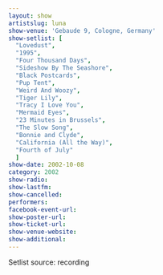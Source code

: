 ```yaml
---
layout: show
artistslug: luna
show-venue: 'Gebaude 9, Cologne, Germany'
show-setlist: [
  "Lovedust",
  "1995",
  "Four Thousand Days",
  "Sideshow By The Seashore",
  "Black Postcards",
  "Pup Tent",
  "Weird And Woozy",
  "Tiger Lily",
  "Tracy I Love You",
  "Mermaid Eyes",
  "23 Minutes in Brussels",
  "The Slow Song",
  "Bonnie and Clyde",
  "California (All the Way)",
  "Fourth of July"
  ]
show-date: 2002-10-08
category: 2002
show-radio: 
show-lastfm: 
show-cancelled: 
performers: 
facebook-event-url: 
show-poster-url: 
show-ticket-url: 
show-venue-website: 
show-additional: 
---
```


Setlist source: recording